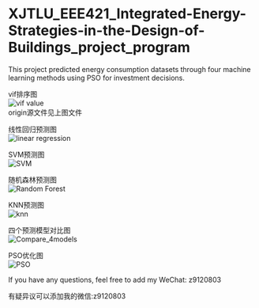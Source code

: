 # XJTLU_EEE421_Integrated-Energy-Strategies-in-the-Design-of-Buildings_project_program
This project predicted energy consumption datasets through four machine learning methods using PSO for investment decisions.  


vif排序图  
![vif value](https://github.com/sliptogether/XJTLU_EEE421_-Integrated-Energy-Strategies-in-the-Design-of-Buildings_project_program/assets/59787823/bf981359-e2bd-46fb-b465-d43929a8304f)   
origin源文件见上图文件  


线性回归预测图  
![linear regression](https://github.com/sliptogether/XJTLU_EEE421_-Integrated-Energy-Strategies-in-the-Design-of-Buildings_project_program/assets/59787823/da40b560-fb97-425b-9ce9-6bb509791a58)  


SVM预测图  
![SVM](https://github.com/sliptogether/XJTLU_EEE421_-Integrated-Energy-Strategies-in-the-Design-of-Buildings_project_program/assets/59787823/39287471-973f-45e7-ad5e-1b067a8e6441)  


随机森林预测图  
![Random Forest](https://github.com/sliptogether/XJTLU_EEE421_-Integrated-Energy-Strategies-in-the-Design-of-Buildings_project_program/assets/59787823/8eebb584-370f-4918-a0f4-851ba02f0385)  


KNN预测图  
![knn](https://github.com/sliptogether/XJTLU_EEE421_-Integrated-Energy-Strategies-in-the-Design-of-Buildings_project_program/assets/59787823/a311c6f8-bfa9-49ad-89b6-a00f45e045b7)  


四个预测模型对比图  
![Compare_4models](https://github.com/sliptogether/XJTLU_EEE421_-Integrated-Energy-Strategies-in-the-Design-of-Buildings_project_program/assets/59787823/9813a328-0f15-40c6-9bfe-0a311c07bba3)  


PSO优化图  
![PSO](https://github.com/sliptogether/XJTLU_EEE421_-Integrated-Energy-Strategies-in-the-Design-of-Buildings_project_program/assets/59787823/ccac8ba2-5250-44f7-8b10-f667a89599d9)  

If you have any questions, feel free to add my WeChat: z9120803


有疑异议可以添加我的微信:z9120803

